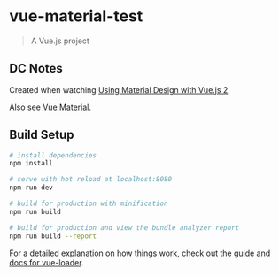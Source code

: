 # vue-material-test

> A Vue.js project

## DC Notes
Created when watching [Using Material Design with Vue.js 2](https://www.youtube.com/watch?v=1j8xTOmR8pw).

Also see [Vue Material](http://vuematerial.io/#/).

## Build Setup

``` bash
# install dependencies
npm install

# serve with hot reload at localhost:8080
npm run dev

# build for production with minification
npm run build

# build for production and view the bundle analyzer report
npm run build --report
```

For a detailed explanation on how things work, check out the [guide](http://vuejs-templates.github.io/webpack/) and [docs for vue-loader](http://vuejs.github.io/vue-loader).
